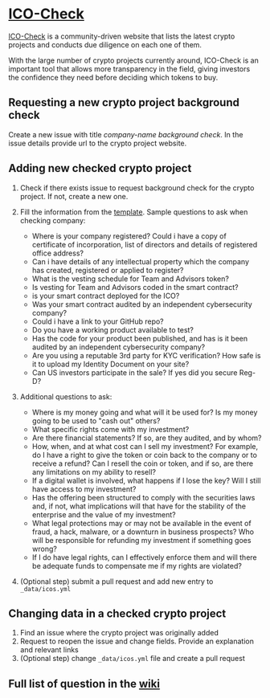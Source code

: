 # [ICO-Check](https://icocheck.io/)

[ICO-Check](https://icocheck.io/) is a community-driven website that lists the latest crypto projects and conducts due diligence on each one of them.            
             
With the large number of crypto projects currently around, ICO-Check is an important tool that allows more transparency in the field, giving investors the confidence they need before deciding which tokens to buy.

## Requesting a new crypto project background check
Create a new issue with title _company-name background check_. In the issue details provide url to the crypto project website.

## Adding new checked crypto project
1. Check if there exists issue to request background check for the crypto project. If not, create a new one.
2. Fill the information from the [template](https://github.com/ico-check/ico-check/blob/master/.github/issue_template.md). Sample questions to ask when checking company:
    - Where is your company registered? Could i have a copy of certificate of incorporation, list of directors and details of registered office address?
    - Can i have details of any intellectual property which the company has created, registered or applied to register?
    - What is the vesting schedule for Team and Advisors token?
    - Is vesting for Team and Advisors coded in the smart contract?
    - is your smart contract deployed for the ICO?
    - Was your smart contract audited by an independent cybersecurity company?
    - Could i have a link to your GitHub repo?
    - Do you have a working product available to test?
    - Has the code for your product been published, and has is it been audited by an independent cybersecurity company?
    - Are you using a reputable 3rd party for KYC verification? How safe is it to upload my Identity Document on your site?
    - Can US investors participate in the sale? If yes did you secure Reg-D?
3. Additional questions to ask:
   - Where is my money going and what will it be used for?  Is my money going to be used to "cash out" others?
   - What specific rights come with my investment?
   - Are there financial statements?  If so, are they audited, and by whom?
   - How, when, and at what cost can I sell my investment?  For example, do I have a right to give the token or coin back to the company or to receive a refund?  Can I resell the coin or token, and if so, are there any limitations on my ability to resell?
   - If a digital wallet is involved, what happens if I lose the key?  Will I still have access to my investment?
   - Has the offering been structured to comply with the securities laws and, if not, what implications will that have for the stability of the enterprise and the value of my investment?
   - What legal protections may or may not be available in the event of fraud, a hack, malware, or a downturn in business prospects?  Who will be responsible for refunding my investment if something goes wrong?
   - If I do have legal rights, can I effectively enforce them and will there be adequate funds to compensate me if my rights are violated?

4. (Optional step) submit a pull request and add new entry to `_data/icos.yml`

## Changing data in a checked crypto project
1. Find an issue where the crypto project was originally added
2. Request to reopen the issue and change fields. Provide an explanation and relevant links
3. (Optional step) change `_data/icos.yml` file and create a pull request

## Full list of question in the [wiki](https://github.com/ico-check/ico-check/wiki/icocheck.io-wiki)
